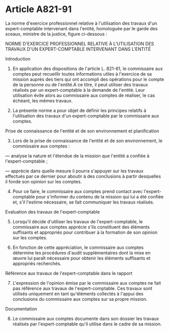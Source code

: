 # Article A821-91

La norme d'exercice professionnel relative à l'utilisation des travaux d'un expert-comptable intervenant dans l'entité, homologuée par le garde des sceaux, ministre de la justice, figure ci-dessous :

NORME D'EXERCICE PROFESSIONNEL RELATIVE À L'UTILISATION DES TRAVAUX D'UN EXPERT-COMPTABLE INTERVENANT DANS L'ENTITÉ

Introduction

1. En application des dispositions de l'article L. 821-61, le commissaire aux comptes peut recueillir toutes informations utiles à l'exercice de sa mission auprès des tiers qui ont accompli des opérations pour le compte de la personne ou de l'entité.A ce titre, il peut utiliser des travaux réalisés par un expert-comptable à la demande de l'entité. Leur utilisation évite alors au commissaire aux comptes de réaliser, le cas échéant, les mêmes travaux.

1. La présente norme a pour objet de définir les principes relatifs à l'utilisation des travaux d'un expert-comptable par le commissaire aux comptes.

Prise de connaissance de l'entité et de son environnement et planification

3. Lors de la prise de connaissance de l'entité et de son environnement, le commissaire aux comptes :

― analyse la nature et l'étendue de la mission que l'entité a confiée à l'expert-comptable ;

― apprécie dans quelle mesure il pourra s'appuyer sur les travaux effectués par ce dernier pour aboutir à des conclusions à partir desquelles il fonde son opinion sur les comptes.

4. Pour ce faire, le commissaire aux comptes prend contact avec l'expert-comptable pour s'informer du contenu de la mission qui lui a été confiée et, s'il l'estime nécessaire, se fait communiquer les travaux réalisés.

Evaluation des travaux de l'expert-comptable

5. Lorsqu'il décide d'utiliser les travaux de l'expert-comptable, le commissaire aux comptes apprécie s'ils constituent des éléments suffisants et appropriés pour contribuer à la formation de son opinion sur les comptes.

1. En fonction de cette appréciation, le commissaire aux comptes détermine les procédures d'audit supplémentaires dont la mise en œuvre lui paraît nécessaire pour obtenir les éléments suffisants et appropriés recherchés.

Référence aux travaux de l'expert-comptable dans le rapport

7. L'expression de l'opinion émise par le commissaire aux comptes ne fait pas référence aux travaux de l'expert-comptable. Ces travaux sont utilisés uniquement en tant qu'éléments collectés à l'appui des conclusions du commissaire aux comptes sur sa propre mission.

Documentation

8. Le commissaire aux comptes documente dans son dossier les travaux réalisés par l'expert-comptable qu'il utilise dans le cadre de sa mission.
